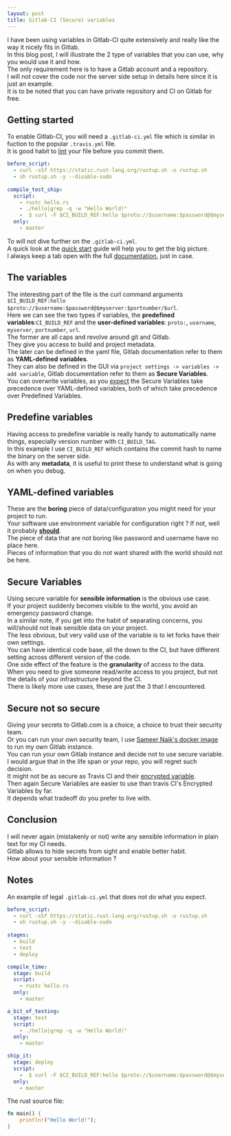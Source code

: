 ```yaml
---
layout: post
title: Gitlab-CI (Secure) variables 
---
```


I have been using variables in Gitlab-CI quite extensively and really like the way it nicely fits in Gitlab.  
In this blog post, I will illustrate the 2 type of variables that you can use, why you would use it and how.  
The only requirement here is to have a Gitlab account and a repository.  
I will not cover the code nor the server side setup in details here since it is just an example.  
It is to be noted that you can have private repository and CI on Gitlab for free.  

## Getting started
To enable Gitlab-CI, you will need a `.gitlab-ci.yml` file which is similar in fuction to the popular `.travis.yml` file.  
It is good habit to [lint](https://gitlab.com/ci/lint) your file before you commit them.  

``` yaml
before_script:
  - curl -sSf https://static.rust-lang.org/rustup.sh -o rustup.sh
  - sh rustup.sh -y --disable-sudo
  
compile_test_ship:
  script:
    - rustc hello.rs
    - ./hello|grep -q -w "Hello World!"   
    -  $ curl -F $CI_BUILD_REF:hello $proto://$username:$password@$myserver:$portnumber/$url
  only:
    - master
```
To will not dive further on the `.gitlab-ci.yml`.  
A quick look at the [quick start](http://doc.gitlab.com/ce/ci/quick_start/README.html) guide will help you to get the big picture.  
I always keep a tab open with the full [documentation](http://doc.gitlab.com/ce/ci/), just in case.    

## The variables
The interesting part of the file is the curl command arguments `$CI_BUILD_REF:hello $proto://$username:$password@$myserver:$portnumber/$url`.  
Here we can see the two types if variables, the **predefined variables**:`CI_BUILD_REF` and the **user-defined variables**: `proto:`, `username`, `myserver`, `portnumber`, `url`.   
The former are all caps and revolve around git and Gitlab.  
They give you access to build and project metadata.  
The later can be defined in the yaml file, Gitlab documentation refer to them as **YAML-defined variables**.  
They can also be defined in the GUI via `project settings -> variables -> add variable`, Gitlab documentation refer to them as **Secure Variables**.  
You can overwrite variables, as you [expect](http://doc.gitlab.com/ce/ci/variables/README.html) the Secure Variables take precedence over YAML-defined variables, both of which take precedence over Predefined Variables.  

## Predefine variables
Having access to predefine variable is really handy to automatically name things, especially version number with `CI_BUILD_TAG`.  
In this example I use `CI_BUILD_REF` which contains the commit hash to name the binary on the server side.  
As with any **metadata**, it is useful to print these to understand what is going on when you debug.  

## YAML-defined variables
These are the **boring** piece of data/configuration you might need for your project to run.  
Your software use environment variable for configuration right ? If not, well it probably **[should](https://medium.com/@kelseyhightower/12-fractured-apps-1080c73d481c)**.  
The piece of data that are not boring like password and username have no place here.  
Pieces of information that you do not want shared with the world should not be here.  

## Secure Variables
Using secure variable for **sensible information** is the obvious use case.  
If your project suddenly becomes visible to the world, you avoid an emergency password change.  
In a similar note, if you get into the habit of separating concerns, you will/should not leak sensible data on your project.  
The less obvious, but very valid use of the variable is to let forks have their own settings.  
You can have identical code base, all the down to the CI, but have different setting across different version of the code.  
One side effect of the feature is the **granularity** of access to the data.   
When you need to give someone read/write access to you project, but not the details of your infrastructure beyond the CI.  
There is likely more use cases, these are just the 3 that I encountered.  

## Secure not so secure
Giving your secrets to Gitlab.com is a choice, a choice to trust their security team.  
Or you can run your own security team, I use [Sameer Naik's docker image](https://github.com/sameersbn/docker-gitlab) to run my own Gitlab instance.  
You can run your own Gitlab instance and decide not to use secure variable.  
I would argue that in the life span or your repo, you will regret such decision.  
It might not be as secure as Travis CI and their [encrypted variable](https://docs.travis-ci.com/user/environment-variables/#Encrypted-Variables).  
Then again Secure Variables are easier to use than travis CI's Encrypted Variables by far.  
It depends what tradeoff do you prefer to live with. 

## Conclusion
I will never again (mistakenly or not) write any sensible information in plain text for my CI needs.  
Gitlab allows to hide secrets from sight and enable better habit.  
How about your sensible information ?  


## Notes
An example of legal `.gitlab-ci.yml` that does not do what you expect.

``` yaml
before_script:
  - curl -sSf https://static.rust-lang.org/rustup.sh -o rustup.sh
  - sh rustup.sh -y --disable-sudo
  
stages:
  - build
  - test
  - deploy

compile_time:
  stage: build
  script:
    - rustc hello.rs
  only:
    - master

a_bit_of_testing:
  stage: test
  script:
    - ./hello|grep -q -w "Hello World!"
  only:
    - master

ship_it:
  stage: deploy
  script:
    -  $ curl -F $CI_BUILD_REF:hello $proto://$username:$password@$myserver:$portnumber/$url
  only:
    - master
```

The rust source file:
``` rust
fn main() {
    println!("Hello World!");
}

```

